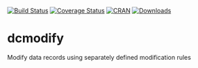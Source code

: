 [![Build Status](https://travis-ci.org/data-cleaning/dcmodify.svg?branch=master)](https://travis-ci.org/data-cleaning/dcmodify)
[![Coverage Status](https://coveralls.io/repos/data-cleaning/dcmodify/badge.svg?branch=master&service=github)](https://coveralls.io/github/data-cleaning/dcmodify?branch=master)
[![CRAN](http://www.r-pkg.org/badges/version/dcmodify)](http://cran.r-project.org/package=dcmodify/)
[![Downloads](http://cranlogs.r-pkg.org/badges/dcmodify)](http://www.r-pkg.org/pkg/dcmodify) 


# dcmodify
Modify data records using separately defined modification rules
